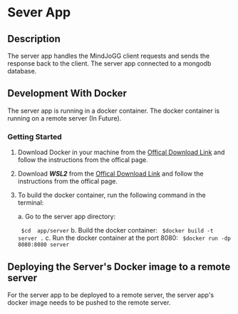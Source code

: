 # Sever App 

## Description

The server app handles the MindJoGG client requests and sends the response back to the client. The server app connected to a mongodb database.

## Development With Docker 
The server app is running in a docker container. The docker container is running on a remote server (In Future).

### Getting Started

1. Download Docker in your machine from the [Offical Download Link](https://docs.docker.com/get-docker/) and follow the instructions from the offical page.

2. Download ***WSL2*** from the [Offical Download Link](https://docs.microsoft.com/en-us/windows/wsl/install) and follow the instructions from the offical page.

3. To build the docker container, run the following command in the terminal:

    a. Go to the server app directory:
        
    ``` $cd  app/server```
    b. Build the docker container:
    ``` $docker build -t server .``` 
    c. Run the docker container at the port 8080:
    ``` $docker run -dp 8080:8080 server```
## Deploying the Server's Docker image to a remote server
For the server app to be deployed to a remote server, the server app's docker image needs to be pushed to the remote server.